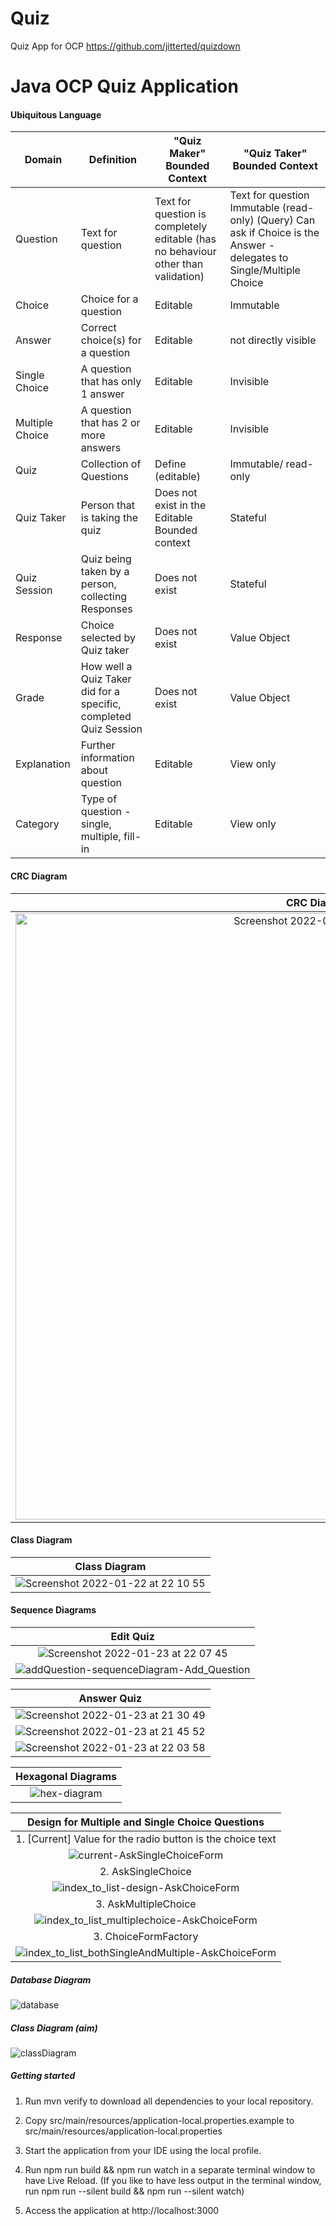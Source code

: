 # Quiz

Quiz App for OCP
https://github.com/jitterted/quizdown

# Java OCP Quiz Application

#### Ubiquitous Language

| Domain          | Definition                                                       | "Quiz Maker" Bounded Context                                                     | "Quiz Taker"  Bounded Context                                                                                         |
|-----------------|------------------------------------------------------------------|----------------------------------------------------------------------------------|-----------------------------------------------------------------------------------------------------------------------|
| Question        | Text for question                                                | Text for question is completely editable (has no behaviour other than validation) | Text for question Immutable (read-only) (Query) Can ask if Choice is the Answer - delegates to Single/Multiple Choice |                   |                                                                                   |                               |
| Choice          | Choice for a question                                            | Editable                                                                         | Immutable                                                                                                             |
| Answer          | Correct choice(s) for a question                                 | Editable                                                                         | not directly visible                                                                                                  |
| Single Choice   | A question that has only 1 answer                                | Editable                                                                         | Invisible                                                                                                             |
| Multiple Choice | A question that has 2 or more answers                            | Editable                                                                         | Invisible                                                                                                             |
| Quiz            | Collection of Questions                                          | Define (editable)                                                                | Immutable/ read-only                                                                                                  |
| Quiz Taker      | Person that is taking the quiz                                   | Does not exist in the Editable Bounded context                                   | Stateful                                                                                                              |
| Quiz Session    | Quiz being taken by a person, collecting Responses               | Does not exist                                                                   | Stateful                                                                                                              |
| Response        | Choice selected by Quiz taker                                    | Does not exist                                                                   | Value Object                                                                                                          |
| Grade           | How well a Quiz Taker did for a specific, completed Quiz Session | Does not exist                                                                   | Value Object                                                                                                          |
| Explanation     | Further information about question                               | Editable                                                                         | View only                                                                                                             |
| Category        | Type of question - single, multiple, fill-in                     | Editable                                                                         | View only                                                                                                             |

#### CRC Diagram

|                                                                             CRC Diagram                                                                             |
|:-------------------------------------------------------------------------------------------------------------------------------------------------------------------:|
|<img width="970" alt="Screenshot 2022-01-22 at 13 13 45" src="https://user-images.githubusercontent.com/27693622/150639932-a91ef97d-8af8-44a7-802d-49bf33ed5777.png">|

#### Class Diagram

|                                                                Class Diagram                                                                |
|:-------------------------------------------------------------------------------------------------------------------------------------------:|
| ![Screenshot 2022-01-22 at 22 10 55](https://user-images.githubusercontent.com/27693622/150657074-43c1a264-efb0-4e28-a4ff-a2050258c61c.png) |

#### Sequence Diagrams

|                                                                     Edit Quiz                                                                    |
|:------------------------------------------------------------------------------------------------------------------------------------------------:|
|    ![Screenshot 2022-01-23 at 22 07 45](https://user-images.githubusercontent.com/27693622/150699808-65f490cb-8018-42ac-a049-8d99cb5f9ea9.png)   |
|![addQuestion-sequenceDiagram-Add_Question](https://user-images.githubusercontent.com/27693622/154843182-412bae9a-485f-46b5-b19a-db4a7aff4140.png)|

|                                                                 Answer Quiz                                                                 |
|:-------------------------------------------------------------------------------------------------------------------------------------------:|
| ![Screenshot 2022-01-23 at 21 30 49](https://user-images.githubusercontent.com/27693622/150698726-f11a8e5a-cf9b-413f-b038-ca88811df73b.png) |
| ![Screenshot 2022-01-23 at 21 45 52](https://user-images.githubusercontent.com/27693622/150699135-19559c40-adfb-4a62-bce8-89959655c392.png) |
| ![Screenshot 2022-01-23 at 22 03 58](https://user-images.githubusercontent.com/27693622/150699647-cba6c338-97b2-43a3-b5d7-1c143c5dc68b.png) |

|                                                  Hexagonal Diagrams                                                   |
|:---------------------------------------------------------------------------------------------------------------------:|
| ![hex-diagram](https://user-images.githubusercontent.com/27693622/154844920-747373d7-aebe-48a0-88c3-b75f87011217.png) |

|                                                       Design for Multiple and Single Choice Questions                                                       |
|:-----------------------------------------------------------------------------------------------------------------------------------------------------------:|
|                                                 1. [Current] Value for the radio button is the choice text                                                  |
|            ![current-AskSingleChoiceForm](https://user-images.githubusercontent.com/27693622/155522088-a98e19fd-049c-4bee-88cb-0355c1a01560.png)            |
|                                                                     2. AskSingleChoice                                                                      |
|        ![index_to_list-design-AskChoiceForm](https://user-images.githubusercontent.com/27693622/155892934-5cbec524-5e69-4599-aca7-3db57df4d572.png)         |
|                                                                    3. AskMultipleChoice                                                                     |
|    ![index_to_list_multiplechoice-AskChoiceForm](https://user-images.githubusercontent.com/27693622/155892935-0ada1222-76bb-4289-9dae-787428d4a425.png)     |
|                                                                    3. ChoiceFormFactory                                                                     |
| ![index_to_list_bothSingleAndMultiple-AskChoiceForm](https://user-images.githubusercontent.com/27693622/155892937-92fdda25-9eed-4b99-bdaf-26a8c5aa5e43.png) |

##### Database Diagram
![database](https://user-images.githubusercontent.com/27693622/162573740-9754afc6-5892-42ff-a761-2df7d587b06d.png)

##### Class Diagram (aim)
![classDiagram](https://user-images.githubusercontent.com/27693622/162574142-5a0994d0-39d3-41ba-9bed-7158ba3dcd24.png)

##### Getting started

1. Run mvn verify to download all dependencies to your local repository.

2. Copy src/main/resources/application-local.properties.example to src/main/resources/application-local.properties

3. Start the application from your IDE using the local profile.

4. Run npm run build && npm run watch in a separate terminal window to have Live Reload. (If you like to have less output in the terminal window, run npm run --silent build && npm run --silent watch)

5. Access the application at http://localhost:3000